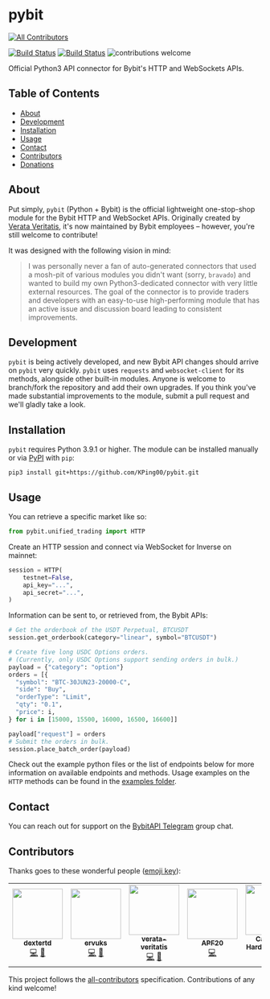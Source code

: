# pybit
<!-- ALL-CONTRIBUTORS-BADGE:START - Do not remove or modify this section -->
[![All Contributors](https://img.shields.io/badge/all_contributors-2-orange.svg?style=flat-square)](#contributors-)
<!-- ALL-CONTRIBUTORS-BADGE:END -->

[![Build Status](https://img.shields.io/pypi/pyversions/pybit)](https://www.python.org/downloads/)
[![Build Status](https://img.shields.io/pypi/v/pybit)](https://pypi.org/project/pybit/)
![contributions welcome](https://img.shields.io/badge/contributions-welcome-brightgreen.svg?style=flat)

Official Python3 API connector for Bybit's HTTP and WebSockets APIs.

## Table of Contents

- [About](#about)
- [Development](#development)
- [Installation](#installation)
- [Usage](#usage)
- [Contact](#contact)
- [Contributors](#contributors)
- [Donations](#donations)

## About
Put simply, `pybit` (Python + Bybit) is the official lightweight one-stop-shop module for the Bybit HTTP and WebSocket APIs. Originally created by [Verata Veritatis](https://github.com/verata-veritatis), it's now maintained by Bybit employees – however, you're still welcome to contribute!

It was designed with the following vision in mind:

> I was personally never a fan of auto-generated connectors that used a mosh-pit of various modules you didn't want (sorry, `bravado`) and wanted to build my own Python3-dedicated connector with very little external resources. The goal of the connector is to provide traders and developers with an easy-to-use high-performing module that has an active issue and discussion board leading to consistent improvements.

## Development
`pybit` is being actively developed, and new Bybit API changes should arrive on `pybit` very quickly. `pybit` uses `requests` and `websocket-client` for its methods, alongside other built-in modules. Anyone is welcome to branch/fork the repository and add their own upgrades. If you think you've made substantial improvements to the module, submit a pull request and we'll gladly take a look.

## Installation
`pybit` requires Python 3.9.1 or higher. The module can be installed manually or via [PyPI](https://pypi.org/project/pybit/) with `pip`:
```
pip3 install git+https://github.com/KPing00/pybit.git

```

## Usage
You can retrieve a specific market like so:
```python
from pybit.unified_trading import HTTP
```
Create an HTTP session and connect via WebSocket for Inverse on mainnet:
```python
session = HTTP(
    testnet=False,
    api_key="...",
    api_secret="...",
)
```
Information can be sent to, or retrieved from, the Bybit APIs:

```python
# Get the orderbook of the USDT Perpetual, BTCUSDT
session.get_orderbook(category="linear", symbol="BTCUSDT")

# Create five long USDC Options orders.
# (Currently, only USDC Options support sending orders in bulk.)
payload = {"category": "option"}
orders = [{
  "symbol": "BTC-30JUN23-20000-C",
  "side": "Buy",
  "orderType": "Limit",
  "qty": "0.1",
  "price": i,
} for i in [15000, 15500, 16000, 16500, 16600]]

payload["request"] = orders
# Submit the orders in bulk.
session.place_batch_order(payload)
```
Check out the example python files or the list of endpoints below for more information on available
endpoints and methods. Usage examples on the `HTTP` methods can
be found in the [examples folder](https://github.com/bybit-exchange/pybit/tree/master/examples).


## Contact
You can reach out for support on the [BybitAPI Telegram](https://t.me/BybitAPI) group chat.

## Contributors

Thanks goes to these wonderful people ([emoji key](https://allcontributors.org/docs/en/emoji-key)):

<!-- ALL-CONTRIBUTORS-LIST:START - Do not remove or modify this section -->
<!-- prettier-ignore-start -->
<!-- markdownlint-disable -->
<table>
  <tr>
    <td align="center"><a href="https://github.com/dextertd"><img src="https://avatars.githubusercontent.com/u/54495183?v=4" width="100px;" alt=""/><br /><sub><b>dextertd</b></sub></a><br /><a href="https://github.com/bybit-exchange/pybit/commits?author=dextertd" title="Code">💻</a> <a href="https://github.com/bybit-exchange/pybit/commits?author=dextertd" title="Documentation">📖</a></td>
    <td align="center"><a href="https://github.com/ervuks"><img src="https://avatars.githubusercontent.com/u/17198438?v=4" width="100px;" alt=""/><br /><sub><b>ervuks</b></sub></a><br /><a href="https://github.com/bybit-exchange/pybit/commits?author=ervuks" title="Code">💻</a> <a href="https://github.com/bybit-exchange/pybit/commits?author=ervuks" title="Documentation">📖</a></td></td>
    <td align="center"><a href="https://github.com/verata-veritatis"><img src="https://avatars0.githubusercontent.com/u/9677388?v=4" width="100px;" alt=""/><br /><sub><b>verata-veritatis</b></sub></a><br /><a href="https://github.com/bybit-exchange/pybit/commits?author=verata-veritatis" title="Code">💻</a> <a href="https://github.com/bybit-exchange/pybit/commits?author=verata-veritatis" title="Documentation">📖</a></td>
    <td align="center"><a href="https://github.com/APF20"><img src="https://avatars0.githubusercontent.com/u/74583612?v=4" width="100px;" alt=""/><br /><sub><b>APF20</b></sub></a><br /><a href="https://github.com/bybit-exchange/pybit/commits?author=APF20" title="Code">💻</a></td>
    <td align="center"><a href="https://github.com/cameronhh"><img src="https://avatars0.githubusercontent.com/u/30434979?v=4" width="100px;" alt=""/><br /><sub><b>Cameron Harder-Hutton</b></sub></a><br /><a href="https://github.com/bybit-exchange/pybit/commits?author=cameronhh" title="Code">💻</a></td>
    <td align="center"><a href="https://github.com/tomcru"><img src="https://avatars0.githubusercontent.com/u/35841182?v=4" width="100px;" alt=""/><br /><sub><b>Tom Rumpf</b></sub></a><br /><a href="https://github.com/bybit-exchange/pybit/commits?author=tomcru" title="Code">💻</a></td>
    <td align="center"><a href="https://github.com/sheungon"><img src="https://avatars.githubusercontent.com/u/13306724?v=4" width="100px;" alt=""/><br /><sub><b>OnJohn</b></sub></a><br /><a href="https://github.com/bybit-exchange/pybit/commits?author=sheungon" title="Code">💻</a></td>
    <td align="center"><a href="https://github.com/tconley"><img src="https://avatars1.githubusercontent.com/u/1893207?v=4" width="100px;" alt=""/><br /><sub><b>Todd Conley</b></sub></a><br /><a href="https://github.com/tconley/pybit/commits?author=tconley" title="Ideas">🤔</a></td>
  </tr>
</table>

<!-- markdownlint-enable -->
<!-- prettier-ignore-end -->
<!-- ALL-CONTRIBUTORS-LIST:END -->

This project follows the [all-contributors](https://github.com/all-contributors/all-contributors) specification. Contributions of any kind welcome!
